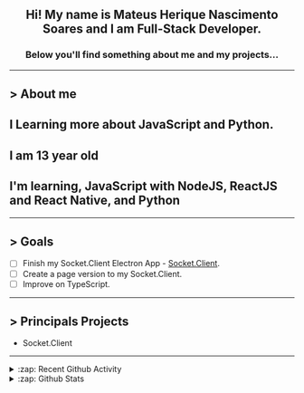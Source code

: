 <div align="center">

## Hi! My name is Mateus Herique Nascimento Soares and I am Full-Stack Developer.

### Below you'll find something about me and my projects...

</div>

---

## **>** About me

## I Learning more about JavaScript and Python.

## I am 13 year old

## I'm learning, JavaScript with NodeJS, ReactJS and React Native, and Python

---

## **>** Goals

- [ ] Finish my Socket.Client Electron App - [Socket.Client](https://github.com/MateusSoares895/socket.client).
- [ ] Create a page version to my Socket.Client.
- [ ] Improve on TypeScript.

---

## **>** Principals Projects

- Socket.Client

---

<details>
  <summary>:zap: Recent Github Activity</summary>

<!--START_SECTION:activity-->
1. ❗️ Opened issue [#32](https://github.com//popey/sosumi-snap/issues/32) in [popey/sosumi-snap](https://github.com//popey/sosumi-snap)
2. 💪 Opened PR [#30](https://github.com//password-generator/password-generator-web/pull/30) in [password-generator/password-generator-web](https://github.com//password-generator/password-generator-web)
3. ❌ Reopened PR [#29](https://github.com//password-generator/password-generator-web/pull/29) in [password-generator/password-generator-web](https://github.com//password-generator/password-generator-web)
4. 🗣 Commented on [#29](https://github.com//password-generator/password-generator-web/issues/29) in [password-generator/password-generator-web](https://github.com//password-generator/password-generator-web)
5. ❌ Closed PR [#29](https://github.com//password-generator/password-generator-web/pull/29) in [password-generator/password-generator-web](https://github.com//password-generator/password-generator-web)
<!--END_SECTION:activity-->
</details>

<details>
  <summary>:zap: Github Stats</summary>

  <br />

  <a href="https://github.com/mateushnsoares">
    <img align="center" src="https://github-readme-stats.vercel.app/api?username=mateushnsoares&show_icons=true&theme=dark&line_height=27" alt="mateushnsoares github stats"/>
  </a>

  <a>
    <img align="center" src="https://github-readme-stats.vercel.app/api/top-langs/?username=mateushnsoares&theme=dark&layout=compact" alt="mateushnsoares most used languages" />
  </a>
</details>
